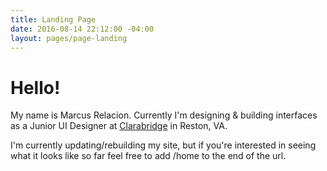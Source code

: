 ```yaml
---
title: Landing Page
date: 2016-08-14 22:12:00 -04:00
layout: pages/page-landing
---
```


# Hello!

My name is Marcus Relacion. Currently I'm designing & building interfaces as a Junior UI Designer at [Clarabridge](http://www.clarabridge.com/) in Reston, VA.

I'm currently updating/rebuilding my site, but if you're interested in seeing what it looks like so far feel free to add /home to the end of the url.


